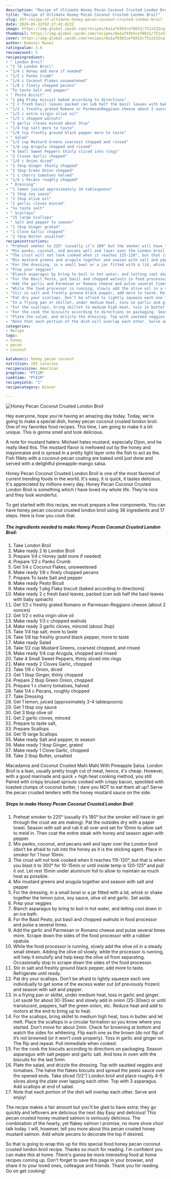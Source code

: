 ```yaml
---
description: "Recipe of Ultimate Honey Pecan Coconut Crusted London Broil"
title: "Recipe of Ultimate Honey Pecan Coconut Crusted London Broil"
slug: 457-recipe-of-ultimate-honey-pecan-coconut-crusted-london-broil
date: 2020-05-31T02:27:43.022Z
image: https://img-global.cpcdn.com/recipes/6a1af8365cef6015/751x532cq70/honey-pecan-coconut-crusted-london-broil-recipe-main-photo.jpg
thumbnail: https://img-global.cpcdn.com/recipes/6a1af8365cef6015/751x532cq70/honey-pecan-coconut-crusted-london-broil-recipe-main-photo.jpg
cover: https://img-global.cpcdn.com/recipes/6a1af8365cef6015/751x532cq70/honey-pecan-coconut-crusted-london-broil-recipe-main-photo.jpg
author: Dominic Nunez
ratingvalue: 3.6
reviewcount: 5
recipeingredient:
- " London Broil"
- "2 lb London Broil"
- "1/4 c Honey add more if needed"
- "1/2 c Panko Crumb"
- "1/4 c Coconut Flakes unsweetened"
- "1/8 c finely chopped pecans"
- "To taste Salt and pepper"
- " Pesto Bicuit"
- "1 pkg Flaky biscuit baked according to directions"
- "2 c fresh basil leaves packed can sub half the basil leaves with baby spinach"
- "1/2 c freshly grated Romano or ParmesanReggiano cheese about 2 ounces"
- "1/2 c extra virgin olive oil"
- "1/3 c chopped walnuts"
- "3 garlic cloves minced about 3tsp"
- "1/4 tsp salt more to taste"
- "1/8 tsp freshly ground black pepper more to taste"
- " Salad"
- "1/2 cup Mustard Greens coarsest chopped and rinsed"
- "1/4 cup Arugula chopped and rinsed"
- "4 Small Sweet Peppers thinly sliced into rings"
- "2 Cloves Garlic chopped"
- "1/8 c Onion diced"
- "1 tbsp Ginger thinly chopped"
- "2 tbsp Green Onion chopped"
- "1 c cherry tomatoes halved"
- "1/4 c Pecans roughly chopped"
- " Dressing"
- "1 lemon juiced approximately 34 tablespoons"
- "1 tbsp soy sauce"
- "3 tbsp olive oil"
- "2 garlic cloves minced"
- "to taste salt"
- " Scallops"
- "15 large Scallops"
- " Salt and pepper to season"
- "1 tbsp Ginger grated"
- "1 Clove Garlic chopped"
- "2 tbsp Butter unsalted"
recipeinstructions:
- "Preheat smoker to 225° (usually it’s 180° but the smoker will have to get through the crust we are making). Pat the outsides dry with a paper towel. Season with salt and rub it all over and set for 10min to allow salt to meld in. Then coat the entire steak with honey and season again with pepper."
- "Mix panko, coconut, and pecans well and layer over the London broil (don’t be afraid to rub into the honey as it is the sticking agent. Place in smoker for 1 hour 10min."
- "The crust will not look cooked when it reaches 115-120°, but that is when you blast it to 300° for 10-15min or until inside temp is 120-125° and pull it out. Let rest 15min under aluminum foil to allow to maintain as much heat as possible."
- "Mix mustard greens and arugula together and season with salt and pepper"
- "For the dressing, in a small bowl or a jar fitted with a lid, whisk or shake together the lemon juice, soy sauce, olive oil and garlic. Set aside."
- "Prep your veggies"
- "Blanch asparagus by bring to boil in hot water, and letting cool down in an ice bath."
- "For the Basil Pesto, put basil and chopped walnuts in food processor and pulse a several times."
- "Add the garlic and Parmesan or Romano cheese and pulse several times more. Scrape down the sides of the food processor with a rubber spatula."
- "While the food processor is running, slowly add the olive oil in a steady small stream. Adding the olive oil slowly, while the processor is running, will help it emulsify and help keep the olive oil from separating. Occasionally stop to scrape down the sides of the food processor."
- "Stir in salt and freshly ground black pepper, add more to taste. Refrigerate until ready."
- "Pat dry your scallops. Don’t be afraid to lightly squeeze each one individually to get some of the excess water out (of previously frozen) and season with salt and pepper."
- "In a frying pan or skillet, under medium heat, toss in garlic and ginger. Let sauté for about 30-35sec and slowly add in onion (25-30sec) or until translucent, peppers, half the green onion, etc. Reduce heat and add to motors at the end to bring up to heat."
- "For the scallops, bring skillet to medium high heat, toss in butter and let melt. Place the scallops in a circular formation so you know where you started. Don’t move for about 2min. Check for browning at bottom and watch the sides for whitening. Flip each one as the brown (do not flip of it’s not browned (or it won’t cook properly). Toss in garlic and ginger on. The flip and repeat. Pull immediate when cooked."
- "For the cook the biscuits according to directions on packaging. Season asparagus with salt pepper and garlic salt. And toss in oven with the biscuits for the last 5min."
- "Plate the salad, and drizzle the dressing. Top with sautéed veggies and tomatoes. The halve the flakes biscuits and spread the pesto sauce over the opened ends. Take sliced (1/2”) London broil and place roughly 4-5 slices along the plate over lapping each other. Top with 3 asparagus. Add scallops at end of salad."
- "Note that each portion of the dish will overlap each other. Serve and enjoy!"
categories:
- Recipe
tags:
- honey
- pecan
- coconut

katakunci: honey pecan coconut 
nutrition: 283 calories
recipecuisine: American
preptime: "PT11M"
cooktime: "PT41M"
recipeyield: "1"
recipecategory: Dinner

---
```



![Honey Pecan Coconut Crusted London Broil](https://img-global.cpcdn.com/recipes/6a1af8365cef6015/751x532cq70/honey-pecan-coconut-crusted-london-broil-recipe-main-photo.jpg)

Hey everyone, hope you're having an amazing day today. Today, we're going to make a special dish, honey pecan coconut crusted london broil. One of my favorites food recipes. This time, I am going to make it a bit unique. This is gonna smell and look delicious.

A note for mustard haters: Michael hates mustard, especially Dijon, and he really liked this. The mustard flavor is mellowed out by the honey and mayonnaise and is spread in a pretty light layer onto the fish to act as the. Fish fillets with a coconut-pecan coating are baked until just done and served with a delightful pineapple-mango salsa.

Honey Pecan Coconut Crusted London Broil is one of the most favored of current trending foods in the world. It's easy, it is quick, it tastes delicious. It's appreciated by millions every day. Honey Pecan Coconut Crusted London Broil is something which I have loved my whole life. They're nice and they look wonderful.


To get started with this recipe, we must prepare a few components. You can have honey pecan coconut crusted london broil using 38 ingredients and 17 steps. Here is how you cook that.

<!--inarticleads1-->

##### The ingredients needed to make Honey Pecan Coconut Crusted London Broil:

1. Take  London Broil
1. Make ready 2 lb London Broil
1. Prepare 1/4 c Honey (add more if needed)
1. Prepare 1/2 c Panko Crumb
1. Get 1/4 c Coconut Flakes, unsweetened
1. Make ready 1/8 c finely chopped pecans
1. Prepare To taste Salt and pepper
1. Make ready  Pesto Bicuit
1. Make ready 1 pkg Flaky biscuit (baked according to directions)
1. Make ready 2 c fresh basil leaves, packed (can sub half the basil leaves with baby spinach)
1. Get 1/2 c freshly grated Romano or Parmesan-Reggiano cheese (about 2 ounces)
1. Get 1/2 c extra virgin olive oil
1. Make ready 1/3 c chopped walnuts
1. Make ready 3 garlic cloves, minced (about 3tsp)
1. Take 1/4 tsp salt, more to taste
1. Take 1/8 tsp freshly ground black pepper, more to taste
1. Make ready  Salad
1. Take 1/2 cup Mustard Greens, coarsest chopped, and rinsed
1. Make ready 1/4 cup Arugula, chopped and rinsed
1. Take 4 Small Sweet Peppers, thinly sliced into rings
1. Make ready 2 Cloves Garlic, chopped
1. Take 1/8 c Onion, diced
1. Get 1 tbsp Ginger, thinly chopped
1. Prepare 2 tbsp Green Onion, chopped
1. Prepare 1 c cherry tomatoes, halved
1. Take 1/4 c Pecans, roughly chopped
1. Take  Dressing
1. Get 1 lemon, juiced (approximately 3-4 tablespoons)
1. Get 1 tbsp soy sauce
1. Get 3 tbsp olive oil
1. Get 2 garlic cloves, minced
1. Prepare to taste salt,
1. Prepare  Scallops
1. Get 15 large Scallops
1. Make ready  Salt and pepper, to season
1. Make ready 1 tbsp Ginger, grated
1. Make ready 1 Clove Garlic, chopped
1. Take 2 tbsp Butter, unsalted


Macadamia and Coconut Crusted Mahi Mahi With Pineapple Salsa. London Broil is a lean, usually pretty tough cut of meat, hence, it&#39;s cheap. However, with a good marinade and quick + high heat cooking method, you still Paired with crispy brussel sprouts cooked with crispy bacon, speckled with toasted clumps of coconut butter, I dare you NOT to eat them all up? Serve the pecan crusted tenders with the honey mustard sauce on the side. 

<!--inarticleads2-->

##### Steps to make Honey Pecan Coconut Crusted London Broil:

1. Preheat smoker to 225° (usually it’s 180° but the smoker will have to get through the crust we are making). Pat the outsides dry with a paper towel. Season with salt and rub it all over and set for 10min to allow salt to meld in. Then coat the entire steak with honey and season again with pepper.
1. Mix panko, coconut, and pecans well and layer over the London broil (don’t be afraid to rub into the honey as it is the sticking agent. Place in smoker for 1 hour 10min.
1. The crust will not look cooked when it reaches 115-120°, but that is when you blast it to 300° for 10-15min or until inside temp is 120-125° and pull it out. Let rest 15min under aluminum foil to allow to maintain as much heat as possible.
1. Mix mustard greens and arugula together and season with salt and pepper
1. For the dressing, in a small bowl or a jar fitted with a lid, whisk or shake together the lemon juice, soy sauce, olive oil and garlic. Set aside.
1. Prep your veggies
1. Blanch asparagus by bring to boil in hot water, and letting cool down in an ice bath.
1. For the Basil Pesto, put basil and chopped walnuts in food processor and pulse a several times.
1. Add the garlic and Parmesan or Romano cheese and pulse several times more. Scrape down the sides of the food processor with a rubber spatula.
1. While the food processor is running, slowly add the olive oil in a steady small stream. Adding the olive oil slowly, while the processor is running, will help it emulsify and help keep the olive oil from separating. Occasionally stop to scrape down the sides of the food processor.
1. Stir in salt and freshly ground black pepper, add more to taste. Refrigerate until ready.
1. Pat dry your scallops. Don’t be afraid to lightly squeeze each one individually to get some of the excess water out (of previously frozen) and season with salt and pepper.
1. In a frying pan or skillet, under medium heat, toss in garlic and ginger. Let sauté for about 30-35sec and slowly add in onion (25-30sec) or until translucent, peppers, half the green onion, etc. Reduce heat and add to motors at the end to bring up to heat.
1. For the scallops, bring skillet to medium high heat, toss in butter and let melt. Place the scallops in a circular formation so you know where you started. Don’t move for about 2min. Check for browning at bottom and watch the sides for whitening. Flip each one as the brown (do not flip of it’s not browned (or it won’t cook properly). Toss in garlic and ginger on. The flip and repeat. Pull immediate when cooked.
1. For the cook the biscuits according to directions on packaging. Season asparagus with salt pepper and garlic salt. And toss in oven with the biscuits for the last 5min.
1. Plate the salad, and drizzle the dressing. Top with sautéed veggies and tomatoes. The halve the flakes biscuits and spread the pesto sauce over the opened ends. Take sliced (1/2”) London broil and place roughly 4-5 slices along the plate over lapping each other. Top with 3 asparagus. Add scallops at end of salad.
1. Note that each portion of the dish will overlap each other. Serve and enjoy!


The recipe makes a fair amount but you&#39;ll be glad to have extra; they go quickly and leftovers are delicious the next day Easy and delicious! This pecan crusted honey mustard salmon is seriously delicious. The combination of the hearty, yet flakey salmon I promise, no more show choir talk today. I will, however, tell you more about this pecan crusted honey mustard salmon. Add whole pecans to decorate the top if desired. 

So that is going to wrap this up for this special food honey pecan coconut crusted london broil recipe. Thanks so much for reading. I'm confident you can make this at home. There's gonna be more interesting food at home recipes coming up. Don't forget to save this page in your browser, and share it to your loved ones, colleague and friends. Thank you for reading. Go on get cooking!
